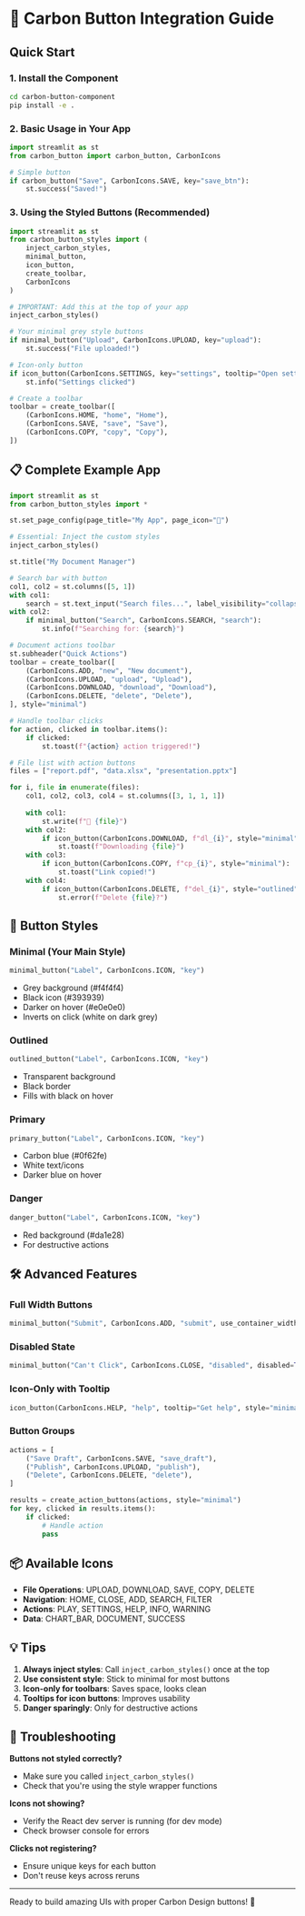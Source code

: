 # 🚀 Carbon Button Integration Guide

## Quick Start

### 1. Install the Component

```bash
cd carbon-button-component
pip install -e .
```

### 2. Basic Usage in Your App

```python
import streamlit as st
from carbon_button import carbon_button, CarbonIcons

# Simple button
if carbon_button("Save", CarbonIcons.SAVE, key="save_btn"):
    st.success("Saved!")
```

### 3. Using the Styled Buttons (Recommended)

```python
import streamlit as st
from carbon_button_styles import (
    inject_carbon_styles,
    minimal_button,
    icon_button,
    create_toolbar,
    CarbonIcons
)

# IMPORTANT: Add this at the top of your app
inject_carbon_styles()

# Your minimal grey style buttons
if minimal_button("Upload", CarbonIcons.UPLOAD, key="upload"):
    st.success("File uploaded!")

# Icon-only button
if icon_button(CarbonIcons.SETTINGS, key="settings", tooltip="Open settings"):
    st.info("Settings clicked")

# Create a toolbar
toolbar = create_toolbar([
    (CarbonIcons.HOME, "home", "Home"),
    (CarbonIcons.SAVE, "save", "Save"),
    (CarbonIcons.COPY, "copy", "Copy"),
])
```

## 📋 Complete Example App

```python
import streamlit as st
from carbon_button_styles import *

st.set_page_config(page_title="My App", page_icon="📱")

# Essential: Inject the custom styles
inject_carbon_styles()

st.title("My Document Manager")

# Search bar with button
col1, col2 = st.columns([5, 1])
with col1:
    search = st.text_input("Search files...", label_visibility="collapsed")
with col2:
    if minimal_button("Search", CarbonIcons.SEARCH, "search"):
        st.info(f"Searching for: {search}")

# Document actions toolbar
st.subheader("Quick Actions")
toolbar = create_toolbar([
    (CarbonIcons.ADD, "new", "New document"),
    (CarbonIcons.UPLOAD, "upload", "Upload"),
    (CarbonIcons.DOWNLOAD, "download", "Download"),
    (CarbonIcons.DELETE, "delete", "Delete"),
], style="minimal")

# Handle toolbar clicks
for action, clicked in toolbar.items():
    if clicked:
        st.toast(f"{action} action triggered!")

# File list with action buttons
files = ["report.pdf", "data.xlsx", "presentation.pptx"]

for i, file in enumerate(files):
    col1, col2, col3, col4 = st.columns([3, 1, 1, 1])
    
    with col1:
        st.write(f"📄 {file}")
    with col2:
        if icon_button(CarbonIcons.DOWNLOAD, f"dl_{i}", style="minimal"):
            st.toast(f"Downloading {file}")
    with col3:
        if icon_button(CarbonIcons.COPY, f"cp_{i}", style="minimal"):
            st.toast("Link copied!")
    with col4:
        if icon_button(CarbonIcons.DELETE, f"del_{i}", style="outlined"):
            st.error(f"Delete {file}?")
```

## 🎨 Button Styles

### Minimal (Your Main Style)
```python
minimal_button("Label", CarbonIcons.ICON, "key")
```
- Grey background (#f4f4f4)
- Black icon (#393939)
- Darker on hover (#e0e0e0)
- Inverts on click (white on dark grey)

### Outlined
```python
outlined_button("Label", CarbonIcons.ICON, "key")
```
- Transparent background
- Black border
- Fills with black on hover

### Primary
```python
primary_button("Label", CarbonIcons.ICON, "key")
```
- Carbon blue (#0f62fe)
- White text/icons
- Darker blue on hover

### Danger
```python
danger_button("Label", CarbonIcons.ICON, "key")
```
- Red background (#da1e28)
- For destructive actions

## 🛠️ Advanced Features

### Full Width Buttons
```python
minimal_button("Submit", CarbonIcons.ADD, "submit", use_container_width=True)
```

### Disabled State
```python
minimal_button("Can't Click", CarbonIcons.CLOSE, "disabled", disabled=True)
```

### Icon-Only with Tooltip
```python
icon_button(CarbonIcons.HELP, "help", tooltip="Get help", style="minimal")
```

### Button Groups
```python
actions = [
    ("Save Draft", CarbonIcons.SAVE, "save_draft"),
    ("Publish", CarbonIcons.UPLOAD, "publish"),
    ("Delete", CarbonIcons.DELETE, "delete"),
]

results = create_action_buttons(actions, style="minimal")
for key, clicked in results.items():
    if clicked:
        # Handle action
        pass
```

## 📦 Available Icons

- **File Operations**: UPLOAD, DOWNLOAD, SAVE, COPY, DELETE
- **Navigation**: HOME, CLOSE, ADD, SEARCH, FILTER
- **Actions**: PLAY, SETTINGS, HELP, INFO, WARNING
- **Data**: CHART_BAR, DOCUMENT, SUCCESS

## 💡 Tips

1. **Always inject styles**: Call `inject_carbon_styles()` once at the top
2. **Use consistent style**: Stick to minimal for most buttons
3. **Icon-only for toolbars**: Saves space, looks clean
4. **Tooltips for icon buttons**: Improves usability
5. **Danger sparingly**: Only for destructive actions

## 🐛 Troubleshooting

**Buttons not styled correctly?**
- Make sure you called `inject_carbon_styles()`
- Check that you're using the style wrapper functions

**Icons not showing?**
- Verify the React dev server is running (for dev mode)
- Check browser console for errors

**Clicks not registering?**
- Ensure unique keys for each button
- Don't reuse keys across reruns

---

Ready to build amazing UIs with proper Carbon Design buttons! 🚀